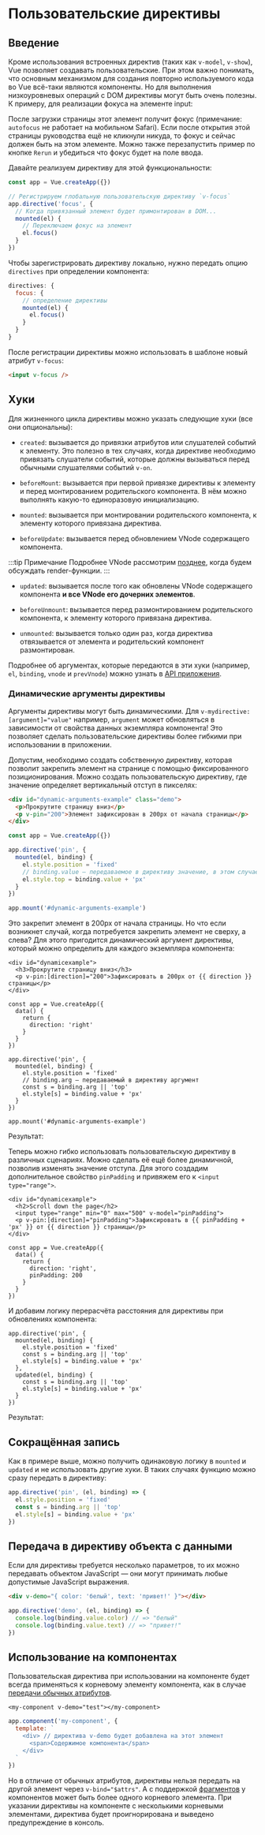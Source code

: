 # Пользовательские директивы

## Введение

Кроме использования встроенных директив (таких как `v-model`, `v-show`), Vue позволяет создавать пользовательские. При этом важно понимать, что основным механизмом для создания повторно используемого кода во Vue всё-таки являются компоненты. Но для выполнения низкоуровневых операций с DOM директивы могут быть очень полезны. К примеру, для реализации фокуса на элементе input:

<common-codepen-snippet title="Пользовательские директивы: простой пример" slug="JjdxaJW" :preview="false" />

После загрузки страницы этот элемент получит фокус (примечание: `autofocus` не работает на мобильном Safari). Если после открытия этой страницы руководства ещё не кликнули никуда, то фокус и сейчас должен быть на этом элементе. Можно также перезапустить пример по кнопке `Rerun` и убедиться что фокус будет на поле ввода.

Давайте реализуем директиву для этой функциональности:

```js
const app = Vue.createApp({})

// Регистрируем глобальную пользовательскую директиву `v-focus`
app.directive('focus', {
  // Когда привязанный элемент будет примонтирован в DOM...
  mounted(el) {
    // Переключаем фокус на элемент
    el.focus()
  }
})
```

Чтобы зарегистрировать директиву локально, нужно передать опцию `directives` при определении компонента:

```js
directives: {
  focus: {
    // определение директивы
    mounted(el) {
      el.focus()
    }
  }
}
```

После регистрации директивы можно использовать в шаблоне новый атрибут `v-focus`:

```html
<input v-focus />
```

## Хуки

Для жизненного цикла директивы можно указать следующие хуки (все они опциональны):

- `created`: вызывается до привязки атрибутов или слушателей событий к элементу. Это полезно в тех случаях, когда директиве необходимо привязать слушатели событий, которые должны вызываться перед обычными слушателями событий `v-on`.

- `beforeMount`: вызывается при первой привязке директивы к элементу и перед монтированием родительского компонента. В нём можно выполнять какую-то единоразовую инициализацию.

- `mounted`: вызывается при монтировании родительского компонента, к элементу которого привязана директива.

- `beforeUpdate`: вызывается перед обновлением VNode содержащего компонента.

:::tip Примечание
Подробнее VNode рассмотрим [позднее](render-function.md#виртуальное-dom-дерево), когда будем обсуждать render-функции.
:::

- `updated`: вызывается после того как обновлены VNode содержащего компонента **и все VNode его дочерних элементов**.

- `beforeUnmount`: вызывается перед размонтированием родительского компонента, к элементу которого привязана директива.

- `unmounted`: вызывается только один раз, когда директива отвязывается от элемента и родительский компонент размонтирован.

Подробнее об аргументах, которые передаются в эти хуки (например, `el`, `binding`, `vnode` и `prevVnode`) можно узнать в [API приложения](../api/application-api.md#directive).

### Динамические аргументы директивы

Аргументы директивы могут быть динамическими. Для `v-mydirective:[argument]="value"` например, `argument` может обновляться в зависимости от свойства данных экземпляра компонента! Это позволяет сделать пользовательские директивы более гибкими при использовании в приложении.

Допустим, необходимо создать собственную директиву, которая позволит закрепить элемент на странице с помощью фиксированного позиционирования. Можно создать пользовательскую директиву, где значение определяет вертикальный отступ в пикселях:

```html
<div id="dynamic-arguments-example" class="demo">
  <p>Прокрутите страницу вниз</p>
  <p v-pin="200">Элемент зафиксирован в 200px от начала страницы</p>
</div>
```

```js
const app = Vue.createApp({})

app.directive('pin', {
  mounted(el, binding) {
    el.style.position = 'fixed'
    // binding.value — передаваемое в директиву значение, в этом случае 200
    el.style.top = binding.value + 'px'
  }
})

app.mount('#dynamic-arguments-example')
```

Это закрепит элемент в 200px от начала страницы. Но что если возникнет случай, когда потребуется закрепить элемент не сверху, а слева? Для этого пригодится динамический аргумент директивы, который можно определить для каждого экземпляра компонента:

```html{3}
<div id="dynamicexample">
  <h3>Прокрутите страницу вниз</h3>
  <p v-pin:[direction]="200">Зафиксировать в 200px от {{ direction }} страницы</p>
</div>
```

```js{4,12-13}
const app = Vue.createApp({
  data() {
    return {
      direction: 'right'
    }
  }
})

app.directive('pin', {
  mounted(el, binding) {
    el.style.position = 'fixed'
    // binding.arg — передаваемый в директиву аргумент
    const s = binding.arg || 'top'
    el.style[s] = binding.value + 'px'
  }
})

app.mount('#dynamic-arguments-example')
```

Результат:

<common-codepen-snippet title="Пользовательские директивы: пример с динамическим аргументом" slug="YzXgGmv" :preview="false" />

Теперь можно гибко использовать пользовательскую директиву в различных сценариях. Можно сделать её ещё более динамичной, позволив изменять значение отступа. Для этого создадим дополнительное свойство `pinPadding` и привяжем его к `<input type="range">`.

```html{4}
<div id="dynamicexample">
  <h2>Scroll down the page</h2>
  <input type="range" min="0" max="500" v-model="pinPadding">
  <p v-pin:[direction]="pinPadding">Зафиксировать в {{ pinPadding + 'px' }} от {{ direction }} страницы</p>
</div>
```

```js{5}
const app = Vue.createApp({
  data() {
    return {
      direction: 'right',
      pinPadding: 200
    }
  }
})
```

И добавим логику перерасчёта расстояния для директивы при обновлениях компонента:

```js{7-10}
app.directive('pin', {
  mounted(el, binding) {
    el.style.position = 'fixed'
    const s = binding.arg || 'top'
    el.style[s] = binding.value + 'px'
  },
  updated(el, binding) {
    const s = binding.arg || 'top'
    el.style[s] = binding.value + 'px'
  }
})
```

Результат:

<common-codepen-snippet title="Пользовательские директивы: динамический аргумент + динамическая привязка" slug="rNOaZpj" :preview="false" />

## Сокращённая запись

Как в примере выше, можно получить одинаковую логику в `mounted` и `updated` и не использовать другие хуки. В таких случаях функцию можно сразу передать в директиву:

```js
app.directive('pin', (el, binding) => {
  el.style.position = 'fixed'
  const s = binding.arg || 'top'
  el.style[s] = binding.value + 'px'
})
```

## Передача в директиву объекта с данными

Если для директивы требуется несколько параметров, то их можно передавать объектом JavaScript — они могут принимать любые допустимые JavaScript выражения.

```html
<div v-demo="{ color: 'белый', text: 'привет!' }"></div>
```

```js
app.directive('demo', (el, binding) => {
  console.log(binding.value.color) // => "белый"
  console.log(binding.value.text) // => "привет!"
})
```

## Использование на компонентах

Пользовательская директива при использовании на компоненте будет всегда применяться к корневому элементу компонента, как в случае [передачи обычных атрибутов](component-attrs.md).

```vue-html
<my-component v-demo="test"></my-component>
```

```js
app.component('my-component', {
  template: `
    <div> // директива v-demo будет добавлена на этот элемент
      <span>Содержимое компонента</span>
    </div>
  `
})
```

Но в отличие от обычных атрибутов, директивы нельзя передать на другой элемент через `v-bind="$attrs"`. А с поддержкой [фрагментов](migration/fragments.md#обзор) у компонентов может быть более одного корневого элемента. При указании директивы на компоненте с несколькими корневыми элементами, директива будет проигнорирована и выведено предупреждение в консоль.

